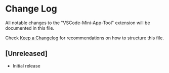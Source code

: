 # Change Log

All notable changes to the "VSCode-Mini-App-Tool" extension will be documented in this file.

Check [Keep a Changelog](http://keepachangelog.com/) for recommendations on how to structure this file.

## [Unreleased]

- Initial release